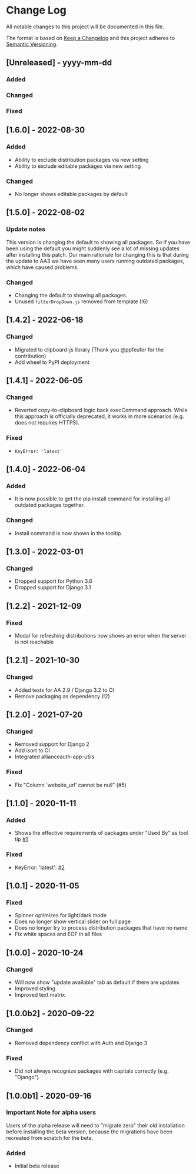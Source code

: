 # Change Log

All notable changes to this project will be documented in this file.

The format is based on [Keep a Changelog](http://keepachangelog.com/)
and this project adheres to [Semantic Versioning](http://semver.org/).

## [Unreleased] - yyyy-mm-dd

### Added

### Changed

### Fixed

## [1.6.0] - 2022-08-30

### Added

- Ability to exclude distribution packages via new setting
- Ability to exclude editable packages via new setting

### Changed

- No longer shows editable packages by default

## [1.5.0] - 2022-08-02

### Update notes

This version is changing the default to showing all packages. So if you have been using the default you might suddenly see a lot of missing updates after installing this patch. Our main rationale for changing this is that during the update to AA3 we have seen many users running outdated packages, which have caused problems.

### Changed

- Changing the default to showing all packages.
- Unused `filterDropDown.js` removed from template (!6)

## [1.4.2] - 2022-06-18

### Changed

- Migrated to clipboard-js library (Thank you @ppfeufer for the contribution)
- Add wheel to PyPI deployment

## [1.4.1] - 2022-06-05

### Changed

- Reverted copy-to-clipboard logic back execCommand approach. While this approach is officially deprecated, it works in more scenarios (e.g. does not requires HTTPS).

### Fixed

- `KeyError: 'latest'`

## [1.4.0] - 2022-06-04

### Added

- It is now possible to get the pip install command for installing all outdated packages together.

### Changed

- Install command is now shown in the tooltip

## [1.3.0] - 2022-03-01

### Changed

- Dropped support for Python 3.6
- Dropped support for Django 3.1

## [1.2.2] - 2021-12-09

### Fixed

- Modal for refreshing distributions now shows an error when the server is not reachable

## [1.2.1] - 2021-10-30

### Changed

- Added tests for AA 2.9 / Django 3.2 to CI
- Remove packaging as dependency (!2)

## [1.2.0] - 2021-07-20

### Changed

- Removed support for Django 2
- Add isort to CI
- Integrated allianceauth-app-utils

### Fixed

- Fix "Column 'website_url' cannot be null" (#5)

## [1.1.0] - 2020-11-11

### Added

- Shows the effective requirements of packages under "Used By" as tool tip [#1](https://gitlab.com/ErikKalkoken/aa-package-monitor/-/issues/1)

### Fixed

- KeyError: 'latest': [#2](https://gitlab.com/ErikKalkoken/aa-package-monitor/-/issues/2)

## [1.0.1] - 2020-11-05

### Fixed

- Spinner optimizes for light/dark mode
- Does no longer show vertical slider on full page
- Does no longer try to process distribution packages that have no name
- Fix white spaces and EOF in all files

## [1.0.0] - 2020-10-24

### Changed

- Will now show "update available" tab as default if there are updates
- Improved styling
- Improved text matrix

## [1.0.0b2] - 2020-09-22

### Changed

- Removed dependency conflict with Auth and Django 3

### Fixed

- Did not always recognize packages with capitals correctly (e.g. "Django").

## [1.0.0b1] - 2020-09-16

### Important Note for alpha users

Users of the alpha release will need to "migrate zero" their old installation before installing the beta version, because the migrations have been recreated from scratch for the beta.

### Added

- Initial beta release
